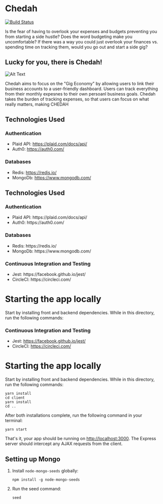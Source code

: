 # Chedah

[![Build Status](https://travis-ci.org/jamesmart77/chedah.svg?branch=master)](https://travis-ci.org/jamesmart77/chedah)

Is the fear of having to overlook your expenses and budgets preventing you from starting a side hustle? Does the word budgeting make you uncomfortable? If there was a way you could just overlook your finances vs. spending time on tracking them, would you go out and start a side gig?

## Lucky for you, there is Chedah!

![Alt Text](https://media.giphy.com/media/5fBH6zoAQg9dHK2ttsc/giphy.gif)

Chedah aims to focus on the "Gig Economy" by allowing users to link their business accounts to a user-friendly dashboard. Users can track everything from their monthly expesnes to their own persoanl business goals. Chedah takes the burden of tracking expenses, so that users can focus on what really matters, making CHEDAH


## Technologies Used

### Authentication

- Plaid API: https://plaid.com/docs/api/
- Auth0: https://auth0.com/


### Databases

- Redis: https://redis.io/
- MongoDb: https://www.mongodb.com/


<h2>Technologies Used</h2>
    <h3>Authentication</h3>
    <ul>
        <li>Plaid API: https://plaid.com/docs/api/</li>
        <li>Auth0: https://auth0.com/</li>
    </ul>
    <h3>Databases</h3>
    <ul>
        <li>Redis: https://redis.io/</li>
        <li>MongoDb: https://www.mongodb.com/</li>
    </ul>
        <h3>Continuous Integration and Testing</h3>
        <ul>
             <li>Jest: https://facebook.github.io/jest/</li>
             <li>CircleCI: https://circleci.com/</li>
        </ul>



<h1>Starting the app locally</h1>

<p>Start by installing front and backend dependencies. While in this directory, run the following commands:<p>


### Continuous Integration and Testing

- Jest: https://facebook.github.io/jest/
- CircleCI: https://circleci.com/

# Starting the app locally

Start by installing front and backend dependencies. While in this directory, run the following commands:

```
yarn install
cd client
yarn install
cd ..
```


After both installations complete, run the following command in your terminal:

```
yarn start
```

That's it, your app should be running on <http://localhost:3000>. The Express server should intercept any AJAX requests from the client.


## Setting up Mongo

1. Install `node-mongo-seeds` globally:

    ```
    npm install -g node-mongo-seeds
    ```

2. Run the seed command:

    ```
    seed
    ```
